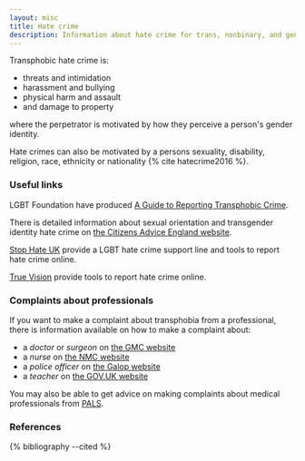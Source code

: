 ```yaml
---
layout: misc
title: Hate crime
description: Information about hate crime for trans, nonbinary, and gender non-conforming people in the UK
---
```


Transphobic hate crime is:

- threats and intimidation
- harassment and bullying
- physical harm and assault
- and damage to property

where the perpetrator is motivated by how they perceive a person's gender identity.

Hate crimes can also be motivated by a persons sexuality, disability, religion, race, ethnicity or nationality {% cite hatecrime2016 %}.

### Useful links

LGBT Foundation have produced [A Guide to Reporting Transphobic Crime](https://s3-eu-west-1.amazonaws.com/lgbt-website-media/Files/afe45faa-5fff-425d-a4f4-ec8c55c78ebd/hatecrimereporting-webdesign.pdf).

There is detailed information about sexual orientation and transgender identity hate crime on [the Citizens Advice England website](https://www.citizensadvice.org.uk/law-and-courts/discrimination/hate-crime/sexual-orientation-and-transgender-identity-hate-crime/).

[Stop Hate UK](https://www.stophateuk.org/) provide a LGBT hate crime support line and tools to report hate crime online.

[True Vision](https://www.report-it.org.uk/transgender_hate_crime) provide tools to report hate crime online.

### Complaints about professionals

If you want to make a complaint about transphobia from a professional, there is information available on how to make a complaint about:

- a *doctor* or *surgeon* on [the GMC website](https://www.gmc-uk.org/concerns/information-for-patients/local-help-services)
- a *nurse* on [the NMC website](https://www.nmc.org.uk/concerns-nurses-midwives/support-for-patients-families-and-public/who-to-contact/)
- a *police officer* on [the Galop website](https://galop.org.uk/wp-content/uploads/2021/06/Police-Complaints.pdf)
- a *teacher* on [the GOV.UK website](https://www.gov.uk/report-teacher-misconduct)

You may also be able to get advice on making complaints about medical professionals from [PALS](https://www.nhs.uk/common-health-questions/nhs-services-and-treatments/what-is-pals-patient-advice-and-liaison-service/).

### References

{% bibliography --cited %}
